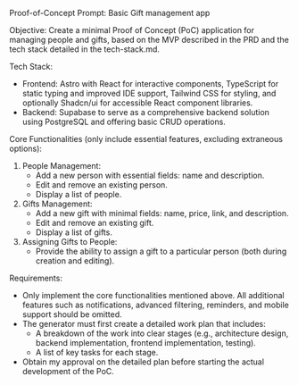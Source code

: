 Proof-of-Concept Prompt: Basic Gift management app

Objective: Create a minimal Proof of Concept (PoC) application for managing people and gifts, based on the MVP described in the PRD and the tech stack detailed in the tech-stack.md.

Tech Stack:
- Frontend: Astro with React for interactive components, TypeScript for static typing and improved IDE support, Tailwind CSS for styling, and optionally Shadcn/ui for accessible React component libraries.
- Backend: Supabase to serve as a comprehensive backend solution using PostgreSQL and offering basic CRUD operations.

Core Functionalities (only include essential features, excluding extraneous options):
1. People Management:
   - Add a new person with essential fields: name and description.
   - Edit and remove an existing person.
   - Display a list of people.
2. Gifts Management:
   - Add a new gift with minimal fields: name, price, link, and description.
   - Edit and remove an existing gift.
   - Display a list of gifts.
3. Assigning Gifts to People:
   - Provide the ability to assign a gift to a particular person (both during creation and editing).

Requirements:
- Only implement the core functionalities mentioned above. All additional features such as notifications, advanced filtering, reminders, and mobile support should be omitted.
- The generator must first create a detailed work plan that includes:
  - A breakdown of the work into clear stages (e.g., architecture design, backend implementation, frontend implementation, testing).
  - A list of key tasks for each stage.
- Obtain my approval on the detailed plan before starting the actual development of the PoC.
